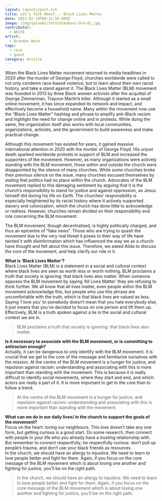 ```yaml
---
layout: layouts/post.njk
title: Let's Talk About... Black Lives Matter
date: 2021-02-19T09:12:59.609Z
image: /img/uploads/letstalkabout-blm-01.jpg
contributor:
  - AKIYE
artist:
  - Brandon Heim
tags:
  - race
  - guest
category: Article
---
```

When the Black Lives Matter movement returned to media headlines in 2020 after the murder of George Floyd, churches worldwide were called to not only condemn race-based violence, but to learn about their own racist history, and take a stand against it. 
The Black Lives Matter (BLM) movement was founded in 2013 by three Black women activists after the acquittal of George Zimmerman, Trayvon Martin’s killer. Although it started as a small online movement, it has since expanded its network and impact, and effectively become a household name. Many within the movement now use the “Black Lives Matter” hashtag and phrase to amplify anti-Black racism and highlight the need for change online and in protests. While doing the same, the organization itself also works with local communities, organizations, activists, and the government to build awareness and make practical change.

Although this movement has existed for years, it gained massive international attention in 2020 with the murder of George Floyd. His unjust death sparked worldwide protests in support of BLM and increased the supporters of the movement. However, as many organizations were actively standing with the BLM movement, those within and outside the church were disappointed by the silence of many churches. While some churches broke their previous silence on the issue, many churches excused themselves by stating that politics had no place within the church. Advocates of the BLM movement replied to this damaging sentiment by arguing that it is the church’s responsibility to stand for justice and against oppression, as Jesus himself did during his life on Earth. The churches' responsibility is especially heightened by its racist history where it actively supported slavery and colonization, which the church has done little to acknowledge or redress. However, churches remain divided on their responsibility and role concerning the BLM movement. 

The BLM movement, though decentralised, is highly politically charged, and thus an epicentre of “fake news”. Those who are trying to quash the movement due to the very real threat it poses to their way of life have tainted it with disinformation which has influenced the way we as a church have thought and felt about this issue. Therefore, we asked Alida to discuss the core of the movement, and help clarify our role in it. 

**What is ‘Black Lives Matter’?**\
Black Lives Matter (BLM) is a statement in a social and cultural context where black lives are seen as worth less or worth nothing. BLM proclaims a truth that society is ignoring: that black lives also matter. When someone opposes the BLM movement by saying ‘All Lives Matter’ they are refusing to think further. We all know that all lives matter, even people within the BLM movement acknowledge this, but people who use this phrase are uncomfortable with the truth, which is that black lives are valued as less. Saying ‘I love you’ to somebody doesn’t mean that you hate everybody else, it just means that you’ve decided to focus on one person and lift them up. Effectively, BLM is a truth spoken against a lie in the social and cultural context we are in.

> BLM proclaims a truth that society is ignoring: that black lives also matter.

**Is it necessary to associate with the BLM movement, or is committing to antiracism enough?**\
Actually, it can be dangerous to only identify with the BLM movement. It is crucial that we get to the core of the message and familiarize ourselves with the mission. At the centre of the BLM movement is a hunger for justice, and repulsion against racism: understanding and associating with this is more important than standing with the movement. This is because it is really difficult to identify social movements, where they start and end, and which actors are really a part of it. It is more important to get to the core than to follow a trend. 

> At the centre of the BLM movement is a hunger for justice, and repulsion against racism: understanding and associating with this is more important than standing with the movement.

**What can we do in our daily lives/ in the church to support the goals of the movement?**\
Focus on the heart: loving our neighbours. This love doesn’t take any one form, but getting curious is a good start. Do some research, then connect with people in your life who you already have a trusting relationship with. But remember to connect respectfully, be respectfully curious: don’t pull up people’s trauma, and don’t use your black friends as resources. \
In the church, we should have an allergy to injustice. We need to learn to love people better and fight for them. Again, if you focus on the core message of the BLM movement which is about loving one another and fighting for justice, you’ll be on the right path.

> In the church, we should have an allergy to injustice. We need to learn to love people better and fight for them. Again, if you focus on the core message of the BLM movement which is about loving one another and fighting for justice, you’ll be on the right path.
